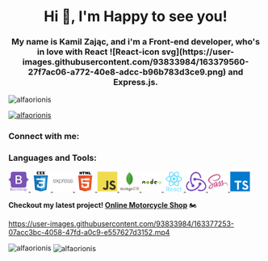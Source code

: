 <h1 align="center">Hi 👋, I'm Happy to see you!</h1>
<h3 align="center">My name is Kamil Zając, and i'm a <strong>Front-end developer</strong>, who's in love with <strong>React ![React-icon svg](https://user-images.githubusercontent.com/93833984/163379560-27f7ac06-a772-40e8-adcc-b96b783d3ce9.png)
 </strong> and <strong>Express.js</strong>.</h3>

<p align="left"> <img src="https://komarev.com/ghpvc/?username=alfaorionis&label=Profile%20views&color=0e75b6&style=flat" alt="alfaorionis" /> </p>

<p align="left"> <a href="https://github.com/ryo-ma/github-profile-trophy"><img src="https://github-profile-trophy.vercel.app/?username=alfaorionis" alt="alfaorionis" /></a> </p>



<h3 align="left">Connect with me:</h3>
<p align="left">
</p>

<h3 align="left">Languages and Tools:</h3>
<p align="left"> <a href="https://getbootstrap.com" target="_blank" rel="noreferrer"> <img src="https://raw.githubusercontent.com/devicons/devicon/master/icons/bootstrap/bootstrap-plain-wordmark.svg" alt="bootstrap" width="40" height="40"/> </a> <a href="https://www.w3schools.com/css/" target="_blank" rel="noreferrer"> <img src="https://raw.githubusercontent.com/devicons/devicon/master/icons/css3/css3-original-wordmark.svg" alt="css3" width="40" height="40"/> </a> <a href="https://expressjs.com" target="_blank" rel="noreferrer"> <img src="https://raw.githubusercontent.com/devicons/devicon/master/icons/express/express-original-wordmark.svg" alt="express" width="40" height="40"/> </a> <a href="https://www.w3.org/html/" target="_blank" rel="noreferrer"> <img src="https://raw.githubusercontent.com/devicons/devicon/master/icons/html5/html5-original-wordmark.svg" alt="html5" width="40" height="40"/> </a> <a href="https://developer.mozilla.org/en-US/docs/Web/JavaScript" target="_blank" rel="noreferrer"> <img src="https://raw.githubusercontent.com/devicons/devicon/master/icons/javascript/javascript-original.svg" alt="javascript" width="40" height="40"/> </a> <a href="https://www.mongodb.com/" target="_blank" rel="noreferrer"> <img src="https://raw.githubusercontent.com/devicons/devicon/master/icons/mongodb/mongodb-original-wordmark.svg" alt="mongodb" width="40" height="40"/> </a> <a href="https://nodejs.org" target="_blank" rel="noreferrer"> <img src="https://raw.githubusercontent.com/devicons/devicon/master/icons/nodejs/nodejs-original-wordmark.svg" alt="nodejs" width="40" height="40"/> </a> <a href="https://reactjs.org/" target="_blank" rel="noreferrer"> <img src="https://raw.githubusercontent.com/devicons/devicon/master/icons/react/react-original-wordmark.svg" alt="react" width="40" height="40"/> </a> <a href="https://redux.js.org" target="_blank" rel="noreferrer"> <img src="https://raw.githubusercontent.com/devicons/devicon/master/icons/redux/redux-original.svg" alt="redux" width="40" height="40"/> </a> <a href="https://sass-lang.com" target="_blank" rel="noreferrer"> <img src="https://raw.githubusercontent.com/devicons/devicon/master/icons/sass/sass-original.svg" alt="sass" width="40" height="40"/> </a> <a href="https://www.typescriptlang.org/" target="_blank" rel="noreferrer"> <img src="https://raw.githubusercontent.com/devicons/devicon/master/icons/typescript/typescript-original.svg" alt="typescript" width="40" height="40"/> </a> </p>

<strong>Checkout my latest project! <a href="https://motorcycleshop.herokuapp.com/">Online Motorcycle Shop</a> </strong> 🏍️
<br />

https://user-images.githubusercontent.com/93833984/163377253-07acc3bc-4058-47fd-a0c9-e557627d3152.mp4

<p><img align="left" src="https://github-readme-stats.vercel.app/api/top-langs?username=alfaorionis&show_icons=true&locale=en&layout=compact" alt="alfaorionis" /></p>

<p>&nbsp;<img align="center" src="https://github-readme-stats.vercel.app/api?username=alfaorionis&show_icons=true&locale=en" alt="alfaorionis" /></p>
